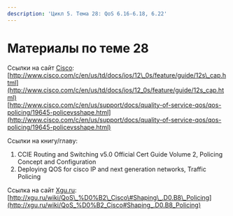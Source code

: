 ```yaml
---
description: 'Цикл 5. Тема 28: QoS 6.16-6.18, 6.22'
---
```


# Материалы по теме 28

Ссылки на сайт [Cisco](http://www.cisco.com/):  
[http://www.cisco.com/c/en/us/td/docs/ios/12\_0s/feature/guide/12s\_cap.html](http://www.cisco.com/c/en/us/td/docs/ios/12_0s/feature/guide/12s_cap.html)  
[http://www.cisco.com/c/en/us/support/docs/quality-of-service-qos/qos-policing/19645-policevsshape.html](http://www.cisco.com/c/en/us/support/docs/quality-of-service-qos/qos-policing/19645-policevsshape.html)

Ссылки на книгу/главу:  
1. CCIE Routing and Switching v5.0 Official Cert Guide Volume 2, Policing Concept and Configuration  
2. Deploying QOS for cisco IP and next generation networks, Traffic Policing

Ссылка на сайт [Xgu.ru](http://www.xgu.ru/):  
[http://xgu.ru/wiki/QoS\_%D0%B2\_Cisco\#Shaping\_.D0.B8\_Policing](http://xgu.ru/wiki/QoS_%D0%B2_Cisco#Shaping_.D0.B8_Policing)  
  


